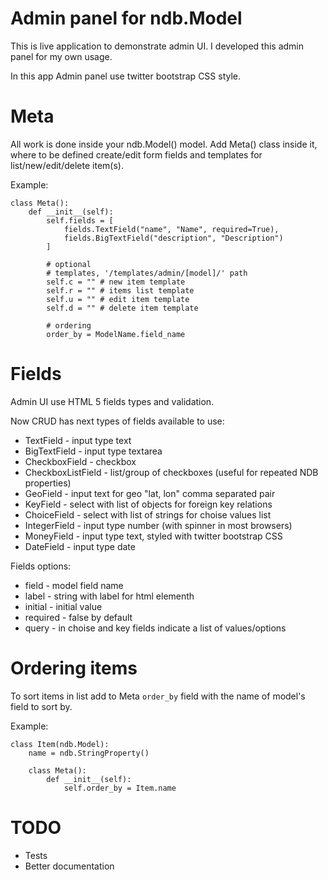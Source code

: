 Admin panel for ndb.Model
=========================

This is live application to demonstrate admin UI.
I developed this admin panel for my own usage.

In this app Admin panel use twitter bootstrap CSS style.


Meta
====

All work is done inside your ndb.Model() model. Add Meta() class inside it,
where to be defined create/edit form fields and templates for list/new/edit/delete item(s).

Example:

	class Meta():
        def __init__(self):
            self.fields = [
                fields.TextField("name", "Name", required=True),
                fields.BigTextField("description", "Description")
            ]

            # optional
            # templates, '/templates/admin/[model]/' path
        	self.c = "" # new item template
            self.r = "" # items list template
            self.u = "" # edit item template
            self.d = "" # delete item template

            # ordering
            order_by = ModelName.field_name


Fields
======

Admin UI use HTML 5 fields types and validation.

Now CRUD has next types of fields available to use:

 * TextField - input type text
 * BigTextField - input type textarea
 * CheckboxField - checkbox
 * CheckboxListField - list/group of checkboxes (useful for repeated NDB properties)
 * GeoField - input text for geo "lat, lon" comma separated pair
 * KeyField - select with list of objects for foreign key relations
 * ChoiceField - select with list of strings for choise values list
 * IntegerField - input type number (with spinner in most browsers)
 * MoneyField - input type text, styled with twitter bootstrap CSS
 * DateField - input type date

Fields options:

 * field - model field name
 * label - string with label for html elementh
 * initial - initial value
 * required - false by default
 * query - in choise and key fields indicate a list of values/options


Ordering items
==============

To sort items in list add to Meta `order_by` field with the name of model's field to sort by.

Example:

    class Item(ndb.Model):
        name = ndb.StringProperty()

        class Meta():
            def __init__(self):
                self.order_by = Item.name

TODO
====

 * Tests
 * Better documentation
